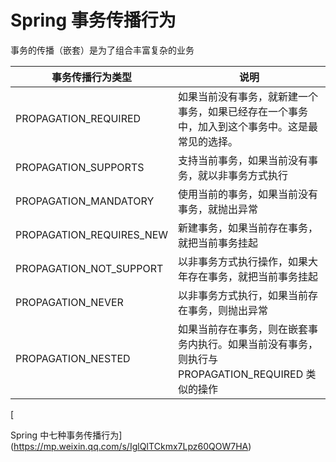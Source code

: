 # Spring 事务传播行为



事务的传播（嵌套）是为了组合丰富复杂的业务

| 事务传播行为类型         | 说明                                                         |
| ------------------------ | ------------------------------------------------------------ |
| PROPAGATION_REQUIRED     | 如果当前没有事务，就新建一个事务，如果已经存在一个事务中，加入到这个事务中。这是最常见的选择。 |
| PROPAGATION_SUPPORTS     | 支持当前事务，如果当前没有事务，就以非事务方式执行           |
| PROPAGATION_MANDATORY    | 使用当前的事务，如果当前没有事务，就抛出异常                 |
| PROPAGATION_REQUIRES_NEW | 新建事务，如果当前存在事务，就把当前事务挂起                 |
| PROPAGATION_NOT_SUPPORT  | 以非事务方式执行操作，如果大年存在事务，就把当前事务挂起     |
| PROPAGATION_NEVER        | 以非事务方式执行，如果当前存在事务，则抛出异常               |
| PROPAGATION_NESTED       | 如果当前存在事务，则在嵌套事务内执行。如果当前没有事务，则执行与 PROPAGATION_REQUIRED 类似的操作 |

[

Spring 中七种事务传播行为](https://mp.weixin.qq.com/s/IglQITCkmx7Lpz60QOW7HA) 